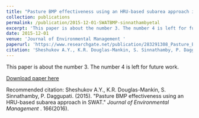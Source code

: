 ```yaml
---
title: "Pasture BMP effectiveness using an HRU-based subarea approach in SWAT"
collection: publications
permalink: /publication/2015-12-01-SWATBMP-sinnathambyetal
excerpt: 'This paper is about the number 3. The number 4 is left for future work.'
date: 2015-12-01
venue: 'Journal of Environmental Management '
paperurl: 'https://www.researchgate.net/publication/283291308_Pasture_BMP_effectiveness_using_an_HRU-based_subarea_approach_in_SWAT'
citation: 'Sheshukov A.Y., K.R. Douglas-Mankin, S. Sinnathamby, P. Daggupati. (2015). &quot;Pasture BMP effectiveness using an HRU-based subarea approach in SWAT.&quot; <i>Journal of Environmental Management </i>. 166(2016).'
---
```

This paper is about the number 3. The number 4 is left for future work.

[Download paper here](http://SumathyS.github.io/files/paper3.pdf)

Recommended citation: Sheshukov A.Y., K.R. Douglas-Mankin, S. Sinnathamby, P. Daggupati. (2015). "Pasture BMP effectiveness using an HRU-based subarea approach in SWAT." <i>Journal of Environmental Management </i>. 166(2016).